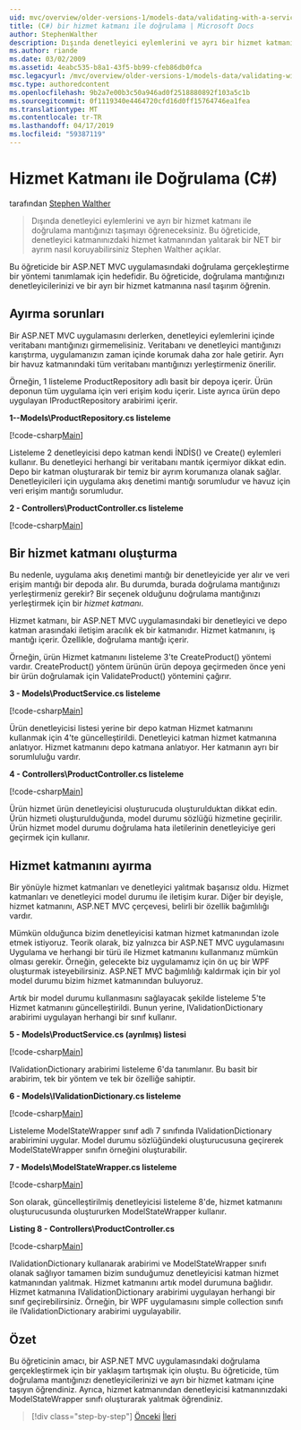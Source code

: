 ```yaml
---
uid: mvc/overview/older-versions-1/models-data/validating-with-a-service-layer-cs
title: (C#) bir hizmet katmanı ile doğrulama | Microsoft Docs
author: StephenWalther
description: Dışında denetleyici eylemlerini ve ayrı bir hizmet katmanı ile doğrulama mantığınızı taşımayı öğreneceksiniz. Bu öğreticide, Stephen Walther açıklar nasıl...
ms.author: riande
ms.date: 03/02/2009
ms.assetid: 4eabc535-b8a1-43f5-bb99-cfeb86db0fca
msc.legacyurl: /mvc/overview/older-versions-1/models-data/validating-with-a-service-layer-cs
msc.type: authoredcontent
ms.openlocfilehash: 9b2a7e00b3c50a946ad0f2518880892f103a5c1b
ms.sourcegitcommit: 0f1119340e4464720cfd16d0ff15764746ea1fea
ms.translationtype: MT
ms.contentlocale: tr-TR
ms.lasthandoff: 04/17/2019
ms.locfileid: "59387119"
---
```

# <a name="validating-with-a-service-layer-c"></a>Hizmet Katmanı ile Doğrulama (C#)

tarafından [Stephen Walther](https://github.com/StephenWalther)

> Dışında denetleyici eylemlerini ve ayrı bir hizmet katmanı ile doğrulama mantığınızı taşımayı öğreneceksiniz. Bu öğreticide, denetleyici katmanınızdaki hizmet katmanından yalıtarak bir NET bir ayrım nasıl koruyabilirsiniz Stephen Walther açıklar.


Bu öğreticide bir ASP.NET MVC uygulamasındaki doğrulama gerçekleştirme bir yöntemi tanımlamak için hedefidir. Bu öğreticide, doğrulama mantığınızı denetleyicilerinizi ve bir ayrı bir hizmet katmanına nasıl taşırım öğrenin.

## <a name="separating-concerns"></a>Ayırma sorunları

Bir ASP.NET MVC uygulamasını derlerken, denetleyici eylemlerini içinde veritabanı mantığınızı girmemelisiniz. Veritabanı ve denetleyici mantığınızı karıştırma, uygulamanızın zaman içinde korumak daha zor hale getirir. Ayrı bir havuz katmanındaki tüm veritabanı mantığınızı yerleştirmeniz önerilir.

Örneğin, 1 listeleme ProductRepository adlı basit bir depoya içerir. Ürün deponun tüm uygulama için veri erişim kodu içerir. Liste ayrıca ürün depo uygulayan IProductRepository arabirimi içerir.

**1--Models\ProductRepository.cs listeleme**

[!code-csharp[Main](validating-with-a-service-layer-cs/samples/sample1.cs)]

Listeleme 2 denetleyicisi depo katman kendi İNDİS() ve Create() eylemleri kullanır. Bu denetleyici herhangi bir veritabanı mantık içermiyor dikkat edin. Depo bir katman oluşturarak bir temiz bir ayrım korumanıza olanak sağlar. Denetleyicileri için uygulama akış denetimi mantığı sorumludur ve havuz için veri erişim mantığı sorumludur.

**2 - Controllers\ProductController.cs listeleme**

[!code-csharp[Main](validating-with-a-service-layer-cs/samples/sample2.cs)]

## <a name="creating-a-service-layer"></a>Bir hizmet katmanı oluşturma

Bu nedenle, uygulama akış denetimi mantığı bir denetleyicide yer alır ve veri erişim mantığı bir depoda alır. Bu durumda, burada doğrulama mantığınızı yerleştirmeniz gerekir? Bir seçenek olduğunu doğrulama mantığınızı yerleştirmek için bir *hizmet katmanı*.

Hizmet katmanı, bir ASP.NET MVC uygulamasındaki bir denetleyici ve depo katman arasındaki iletişim aracılık ek bir katmanıdır. Hizmet katmanını, iş mantığı içerir. Özellikle, doğrulama mantığı içerir.

Örneğin, ürün Hizmet katmanını listeleme 3'te CreateProduct() yöntemi vardır. CreateProduct() yöntem ürünün ürün depoya geçirmeden önce yeni bir ürün doğrulamak için ValidateProduct() yöntemini çağırır.

**3 - Models\ProductService.cs listeleme**

[!code-csharp[Main](validating-with-a-service-layer-cs/samples/sample3.cs)]

Ürün denetleyicisi listesi yerine bir depo katman Hizmet katmanını kullanmak için 4'te güncelleştirildi. Denetleyici katman hizmet katmanına anlatıyor. Hizmet katmanını depo katmana anlatıyor. Her katmanın ayrı bir sorumluluğu vardır.

**4 - Controllers\ProductController.cs listeleme**

[!code-csharp[Main](validating-with-a-service-layer-cs/samples/sample4.cs)]

Ürün hizmet ürün denetleyicisi oluşturucuda oluşturulduktan dikkat edin. Ürün hizmeti oluşturulduğunda, model durumu sözlüğü hizmetine geçirilir. Ürün hizmet model durumu doğrulama hata iletilerinin denetleyiciye geri geçirmek için kullanır.

## <a name="decoupling-the-service-layer"></a>Hizmet katmanını ayırma

Bir yönüyle hizmet katmanları ve denetleyici yalıtmak başarısız oldu. Hizmet katmanları ve denetleyici model durumu ile iletişim kurar. Diğer bir deyişle, hizmet katmanını, ASP.NET MVC çerçevesi, belirli bir özellik bağımlılığı vardır.

Mümkün olduğunca bizim denetleyicisi katman hizmet katmanından izole etmek istiyoruz. Teorik olarak, biz yalnızca bir ASP.NET MVC uygulamasını Uygulama ve herhangi bir türü ile Hizmet katmanını kullanmanız mümkün olması gerekir. Örneğin, gelecekte biz uygulamamız için ön uç bir WPF oluşturmak isteyebilirsiniz. ASP.NET MVC bağımlılığı kaldırmak için bir yol model durumu bizim hizmet katmanından buluyoruz.

Artık bir model durumu kullanmasını sağlayacak şekilde listeleme 5'te Hizmet katmanını güncelleştirildi. Bunun yerine, IValidationDictionary arabirimi uygulayan herhangi bir sınıf kullanır.

**5 - Models\ProductService.cs (ayrılmış) listesi**

[!code-csharp[Main](validating-with-a-service-layer-cs/samples/sample5.cs)]

IValidationDictionary arabirimi listeleme 6'da tanımlanır. Bu basit bir arabirim, tek bir yöntem ve tek bir özelliğe sahiptir.

**6 - Models\IValidationDictionary.cs listeleme**

[!code-csharp[Main](validating-with-a-service-layer-cs/samples/sample6.cs)]

Listeleme ModelStateWrapper sınıf adlı 7 sınıfında IValidationDictionary arabirimini uygular. Model durumu sözlüğündeki oluşturucusuna geçirerek ModelStateWrapper sınıfın örneğini oluşturabilir.

**7 - Models\ModelStateWrapper.cs listeleme**

[!code-csharp[Main](validating-with-a-service-layer-cs/samples/sample7.cs)]

Son olarak, güncelleştirilmiş denetleyicisi listeleme 8'de, hizmet katmanını oluşturucusunda oluştururken ModelStateWrapper kullanır.

**Listing 8 - Controllers\ProductController.cs**

[!code-csharp[Main](validating-with-a-service-layer-cs/samples/sample8.cs)]

IValidationDictionary kullanarak arabirimi ve ModelStateWrapper sınıfı olanak sağlıyor tamamen bizim sunduğumuz denetleyicisi katman hizmet katmanından yalıtmak. Hizmet katmanını artık model durumuna bağlıdır. Hizmet katmanına IValidationDictionary arabirimi uygulayan herhangi bir sınıf geçirebilirsiniz. Örneğin, bir WPF uygulamasını simple collection sınıfı ile IValidationDictionary arabirimi uygulayabilir.

## <a name="summary"></a>Özet

Bu öğreticinin amacı, bir ASP.NET MVC uygulamasındaki doğrulama gerçekleştirmek için bir yaklaşım tartışmak için oluştu. Bu öğreticide, tüm doğrulama mantığınızı denetleyicilerinizi ve ayrı bir hizmet katmanı içine taşıyın öğrendiniz. Ayrıca, hizmet katmanından denetleyicisi katmanınızdaki ModelStateWrapper sınıfı oluşturarak yalıtmak öğrendiniz.

> [!div class="step-by-step"]
> [Önceki](validating-with-the-idataerrorinfo-interface-cs.md)
> [İleri](validation-with-the-data-annotation-validators-cs.md)
